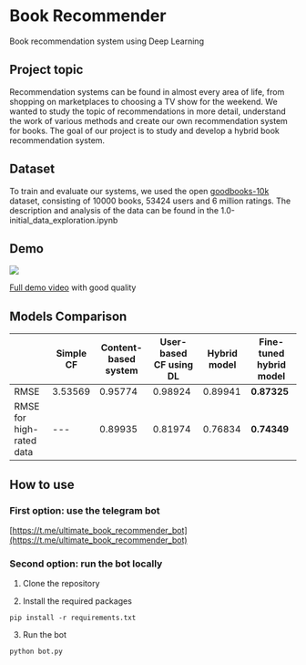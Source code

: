 # Book Recommender 
Book recommendation system using Deep Learning

## Project topic
Recommendation systems can be found in almost every area of life, from shopping on marketplaces to choosing a TV show for the weekend. 
We wanted to study the topic of recommendations in more detail, understand the work of various methods and create our own recommendation system for books. 
The goal of our project is to study and develop a hybrid book recommendation system.

## Dataset
To train and evaluate our systems, we used the open [goodbooks-10k](https://github.com/zygmuntz/goodbooks-10k) dataset, consisting of 10000 books, 53424 users and 6 million ratings. 
The description and analysis of the data can be found in the 1.0-initial_data_exploration.ipynb

## Demo
![](figures/demo.gif)

[Full demo video](https://drive.google.com/file/d/16WNmHHeeOHjvKeEKwjL5OXO3IxJCNzvT/view?usp=sharing) with good quality

## Models Comparison
|                          | Simple CF | Content-based system | User-based CF using DL | Hybrid model | Fine-tuned hybrid model |
|--------------------------|-----------|----------------------|------------------------|--------------|-------------------------|
| RMSE                     |  3.53569  |       0.95774        |        0.98924         |    0.89941   |       **0.87325**       |
| RMSE for high-rated data |    ---    |       0.89935        |        0.81974         |    0.76834   |       **0.74349**       |

## How to use
### First option: use the telegram bot 
[https://t.me/ultimate_book_recommender_bot](https://t.me/ultimate_book_recommender_bot)

### Second option: run the bot locally
1. Clone the repository

2. Install the required packages
```
pip install -r requirements.txt
```

3. Run the bot
```
python bot.py
```
